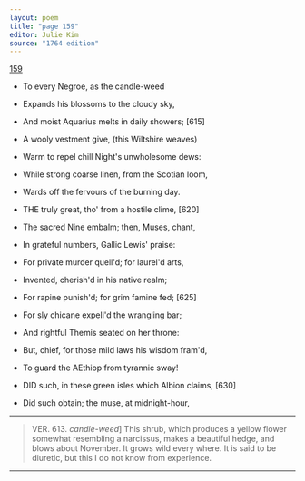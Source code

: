 ```yaml
---
layout: poem
title: "page 159"
editor: Julie Kim
source: "1764 edition"
---
```



[159]()

- To every Negroe, as the candle-weed
- Expands his blossoms to the cloudy sky,
- And moist Aquarius melts in daily showers; [615]
- A wooly vestment give, (this Wiltshire weaves)
- Warm to repel chill Night's unwholesome dews:
- While strong coarse linen, from the Scotian loom,
- Wards off the fervours of the burning day.

- THE truly great, tho' from a hostile clime, [620]
- The sacred Nine embalm; then, Muses, chant,
- In grateful numbers, Gallic Lewis' praise:
- For private murder quell'd; for laurel'd arts,
- Invented, cherish'd in his native realm;
- For rapine punish'd; for grim famine fed; [625]
- For sly chicane expell'd the wrangling bar;
- And rightful Themis seated on her throne:
- But, chief, for those mild laws his wisdom fram'd,
- To guard the AEthiop from tyrannic sway!

- DID such, in these green isles which Albion claims, [630]
- Did such obtain; the muse, at midnight-hour,

---

> VER. 613. *candle-weed*\] This shrub, which produces a yellow flower somewhat resembling a narcissus, makes a beautiful hedge, and blows about November. It grows wild every where. It is said to be diuretic, but this I do not know from experience.

---
